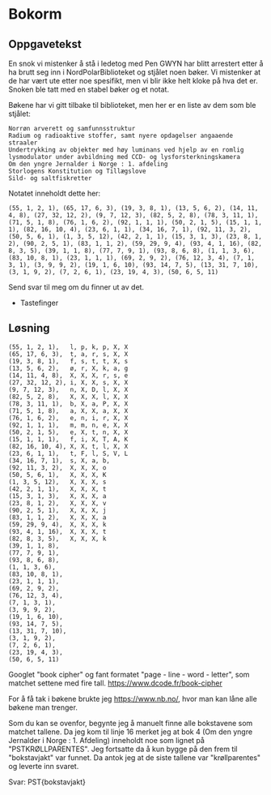 # Bokorm

## Oppgavetekst
En snok vi mistenker å stå i ledetog med Pen GWYN har blitt arrestert etter å ha brutt seg inn i NordPolarBiblioteket og stjålet noen bøker. Vi mistenker at de har vært ute etter noe spesifikt, men vi blir ikke helt kloke på hva det er. Snoken ble tatt med en stabel bøker og et notat.

Bøkene har vi gitt tilbake til biblioteket, men her er en liste av dem som ble stjålet:
```
Norrøn arverett og samfunnsstruktur
Radium og radioaktive stoffer, samt nyere opdagelser angaaende straaler
Undertrykking av objekter med høy luminans ved hjelp av en romlig lysmodulator under avbildning med CCD- og lysforsterkningskamera
Om den yngre Jernalder i Norge : 1. afdeling
Storlogens Konstitution og Tillægslove
Sild- og saltfiskretter
```

Notatet inneholdt dette her:
```
(55, 1, 2, 1), (65, 17, 6, 3), (19, 3, 8, 1), (13, 5, 6, 2), (14, 11, 4, 8), (27, 32, 12, 2), (9, 7, 12, 3), (82, 5, 2, 8), (78, 3, 11, 1), (71, 5, 1, 8), (76, 1, 6, 2), (92, 1, 1, 1), (50, 2, 1, 5), (15, 1, 1, 1), (82, 16, 10, 4), (23, 6, 1, 1), (34, 16, 7, 1), (92, 11, 3, 2), (50, 5, 6, 1), (1, 3, 5, 12), (42, 2, 1, 1), (15, 3, 1, 3), (23, 8, 1, 2), (90, 2, 5, 1), (83, 1, 1, 2), (59, 29, 9, 4), (93, 4, 1, 16), (82, 8, 3, 5), (39, 1, 1, 8), (77, 7, 9, 1), (93, 8, 6, 8), (1, 1, 3, 6), (83, 10, 8, 1), (23, 1, 1, 1), (69, 2, 9, 2), (76, 12, 3, 4), (7, 1, 3, 1), (3, 9, 9, 2), (19, 1, 6, 10), (93, 14, 7, 5), (13, 31, 7, 10), (3, 1, 9, 2), (7, 2, 6, 1), (23, 19, 4, 3), (50, 6, 5, 11)
```

Send svar til meg om du finner ut av det.

- Tastefinger

## Løsning
```
(55, 1, 2, 1),   l, p, k, p, X, X
(65, 17, 6, 3),  t, a, r, s, X, X
(19, 3, 8, 1),   f, s, t, t, X, s
(13, 5, 6, 2),   ø, r, X, k, a, g
(14, 11, 4, 8),  X, X, X, r, s, e
(27, 32, 12, 2), i, X, X, s, X, X
(9, 7, 12, 3),   n, X, D, l, X, X
(82, 5, 2, 8),   X, X, X, l, X, X
(78, 3, 11, 1),  b, X, a, P, X, X
(71, 5, 1, 8),   a, X, X, a, X, X 
(76, 1, 6, 2),   e, n, i, r, X, X
(92, 1, 1, 1),   m, m, n, e, X, X
(50, 2, 1, 5),   e, X, t, n, X, X 
(15, 1, 1, 1),   f, i, X, T, A, K
(82, 16, 10, 4), X, X, t, l, X, X
(23, 6, 1, 1),   t, F, l, S, V, L
(34, 16, 7, 1),  s, X, a, b, 
(92, 11, 3, 2),  X, X, X, o
(50, 5, 6, 1),   X, X, X, K
(1, 3, 5, 12),   X, X, X, s
(42, 2, 1, 1),   X, X, X, t
(15, 3, 1, 3),   X, X, X, a
(23, 8, 1, 2),   X, X, X, v
(90, 2, 5, 1),   X, X, X, j
(83, 1, 1, 2),   X, X, X, a
(59, 29, 9, 4),  X, X, X, k
(93, 4, 1, 16),  X, X, X, t
(82, 8, 3, 5),   X, X, X, k
(39, 1, 1, 8), 
(77, 7, 9, 1), 
(93, 8, 6, 8), 
(1, 1, 3, 6), 
(83, 10, 8, 1), 
(23, 1, 1, 1), 
(69, 2, 9, 2), 
(76, 12, 3, 4), 
(7, 1, 3, 1), 
(3, 9, 9, 2), 
(19, 1, 6, 10), 
(93, 14, 7, 5), 
(13, 31, 7, 10), 
(3, 1, 9, 2), 
(7, 2, 6, 1), 
(23, 19, 4, 3), 
(50, 6, 5, 11)
```

Googlet "book cipher" og fant formatet "page - line - word - letter", som matchet settene med fire tall.
https://www.dcode.fr/book-cipher

For å få tak i bøkene brukte jeg https://www.nb.no/, hvor man kan låne alle bøkene man trenger.

Som du kan se ovenfor, begynte jeg å manuelt finne alle bokstavene som matchet tallene. Da jeg kom til linje 16 merket jeg at bok 4 (Om den yngre Jernalder i Norge : 1. Afdeling) inneholdt noe som lignet på "PSTKRØLLPARENTES". Jeg fortsatte da å kun bygge på den frem til "bokstavjakt" var funnet. Da antok jeg at de siste tallene var "krøllparentes" og leverte inn svaret.

Svar: PST{bokstavjakt}
